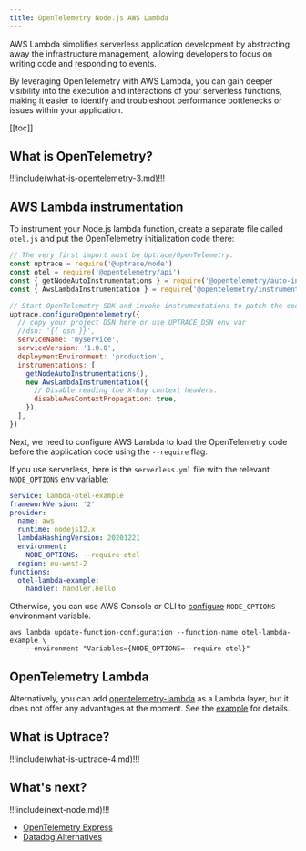 ```yaml
---
title: OpenTelemetry Node.js AWS Lambda
---
```


<CoverImage title="Monitor AWS Lambda Node.js with OpenTelemetry" />

AWS Lambda simplifies serverless application development by abstracting away the infrastructure management, allowing developers to focus on writing code and responding to events.

By leveraging OpenTelemetry with AWS Lambda, you can gain deeper visibility into the execution and interactions of your serverless functions, making it easier to identify and troubleshoot performance bottlenecks or issues within your application.

[[toc]]

## What is OpenTelemetry?

!!!include(what-is-opentelemetry-3.md)!!!

## AWS Lambda instrumentation

To instrument your Node.js lambda function, create a separate file called `otel.js` and put the OpenTelemetry initialization code there:

```js
// The very first import must be Uptrace/OpenTelemetry.
const uptrace = require('@uptrace/node')
const otel = require('@opentelemetry/api')
const { getNodeAutoInstrumentations } = require('@opentelemetry/auto-instrumentations-node')
const { AwsLambdaInstrumentation } = require('@opentelemetry/instrumentation-aws-lambda')

// Start OpenTelemetry SDK and invoke instrumentations to patch the code.
uptrace.configureOpentelemetry({
  // copy your project DSN here or use UPTRACE_DSN env var
  //dsn: '{{ dsn }}',
  serviceName: 'myservice',
  serviceVersion: '1.0.0',
  deploymentEnvironment: 'production',
  instrumentations: [
    getNodeAutoInstrumentations(),
    new AwsLambdaInstrumentation({
      // Disable reading the X-Ray context headers.
      disableAwsContextPropagation: true,
    }),
  ],
})
```

Next, we need to configure AWS Lambda to load the OpenTelemetry code before the application code using the `--require` flag.

If you use serverless, here is the `serverless.yml` file with the relevant `NODE_OPTIONS` env variable:

```yaml
service: lambda-otel-example
frameworkVersion: '2'
provider:
  name: aws
  runtime: nodejs12.x
  lambdaHashingVersion: 20201221
  environment:
    NODE_OPTIONS: --require otel
  region: eu-west-2
functions:
  otel-lambda-example:
    handler: handler.hello
```

Otherwise, you can use AWS Console or CLI to [configure](https://docs.aws.amazon.com/lambda/latest/dg/configuration-envvars.html) `NODE_OPTIONS` environment variable.

```shell
aws lambda update-function-configuration --function-name otel-lambda-example \
    --environment "Variables={NODE_OPTIONS=--require otel}"
```

## OpenTelemetry Lambda

Alternatively, you can add [opentelemetry-lambda](https://github.com/open-telemetry/opentelemetry-lambda) as a Lambda layer, but it does not offer any advantages at the moment. See the [example](https://github.com/open-telemetry/opentelemetry-lambda/tree/main/nodejs) for details.

## What is Uptrace?

!!!include(what-is-uptrace-4.md)!!!

## What's next?

!!!include(next-node.md)!!!

- [OpenTelemetry Express](opentelemetry-express.md)
- [Datadog Alternatives](https://uptrace.dev/blog/datadog-alternatives.html)
